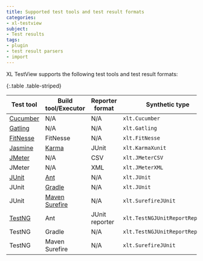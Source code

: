 ```yaml
---
title: Supported test tools and test result formats
categories:
- xl-testview
subject:
- Test results
tags:
- plugin
- test result parsers
- import
---
```


XL TestView supports the following test tools and test result formats:

{:.table .table-striped}

| Test tool | Build tool/Executor | Reporter format | Synthetic type | Type |
| --------- | ------------------- | --------------- | -------------- | ---- |
| [Cucumber](http://cukes.info/) | N/A | N/A | `xlt.Cucumber` | Functional |
| [Gatling](http://gatling.io/) | N/A | N/A | `xlt.Gatling` | Performance |
| [FitNesse](http://www.fitnesse.org/) | FitNesse | N/A | `xlt.FitNesse` | Functional | 
| [Jasmine](http://jasmine.github.io/) | [Karma](http://karma-runner.github.io) | JUnit | `xlt.KarmaXunit`          | Functional |
| [JMeter](http://jmeter.apache.org/) | N/A | CSV | `xlt.JMeterCSV` | Performance |
| JMeter | N/A | XML | `xlt.JMeterXML` | Performance |
| [JUnit](http://junit.org) | [Ant](http://ant.apache.org/) | N/A | `xlt.JUnit` | Functional |
| JUnit | [Gradle](http://gradle.org/)	| N/A | `xlt.JUnit` | Functional |
| JUnit | [Maven Surefire](https://maven.apache.org/surefire/maven-surefire-plugin/) | N/A | `xlt.SurefireJUnit` | Functional |
| [TestNG](http://testng.org/) | Ant | JUnit reporter | `xlt.TestNGJUnitReportReporter` | Functional |
| TestNG | Gradle | N/A | `xlt.TestNGJUnitReportReporter` | Functional |
| TestNG | Maven Surefire | N/A | `xlt.SurefireJUnit` | Functional |
